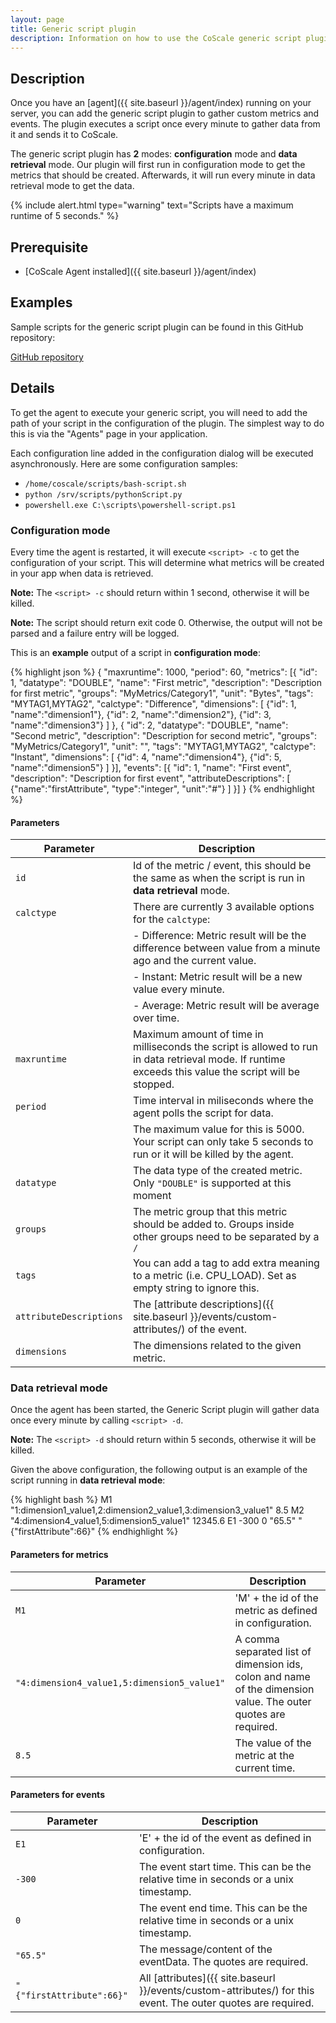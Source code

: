 ```yaml
---
layout: page
title: Generic script plugin
description: Information on how to use the CoScale generic script plugin.
---
```

## Description
Once you have an [agent]({{ site.baseurl }}/agent/index) running on your server, you can add the generic script plugin to gather custom metrics and events. The plugin executes a script once every minute to gather data from it and sends it to CoScale.

The generic script plugin has **2** modes: **configuration** mode and **data retrieval** mode. Our plugin will first run in configuration mode to get the metrics that should be created. Afterwards, it will run every minute in data retrieval mode to get the data.

{% include alert.html type="warning" text="Scripts have a maximum runtime of 5 seconds." %}

## Prerequisite
* [CoScale Agent installed]({{ site.baseurl }}/agent/index)

## Examples
Sample scripts for the generic script plugin can be found in this GitHub repository:

<a href="https://github.com/CoScale/coscale-generic-scripts" target="_blank" class="btn btn-large btn-info"><i class="fa fa-3x fa-fw fa-github-square"></i> GitHub repository</a>

## Details

To get the agent to execute your generic script, you will need to add the path of your script in the configuration of the plugin. The simplest way to do this is via the "Agents" page in your application.

Each configuration line added in the configuration dialog will be executed asynchronously. Here are some configuration samples:

- `/home/coscale/scripts/bash-script.sh`
- `python /srv/scripts/pythonScript.py`
- `powershell.exe C:\scripts\powershell-script.ps1`

### Configuration mode

Every time the agent is restarted, it will execute `<script> -c` to get the configuration of your script. This will determine what metrics will be created in your app when data is retrieved.

**Note:** The `<script> -c` should return within 1 second, otherwise it will be killed.

**Note:** The script should return exit code 0. Otherwise, the output will not be parsed and a failure entry will be logged.

This is an **example** output of a script in **configuration mode**:

{% highlight json %}
{
    "maxruntime": 1000,
    "period": 60,
    "metrics": [{
        "id": 1,
        "datatype": "DOUBLE",
        "name": "First metric",
        "description": "Description for first metric",
        "groups": "MyMetrics/Category1",
        "unit": "Bytes",
        "tags": "MYTAG1,MYTAG2",
        "calctype": "Difference",
        "dimensions": [
            {"id": 1, "name":"dimension1"},
            {"id": 2, "name":"dimension2"},
            {"id": 3, "name":"dimension3"}
        ]
    }, {
        "id": 2,
        "datatype": "DOUBLE",
        "name": "Second metric",
        "description": "Description for second metric",
        "groups": "MyMetrics/Category1",
        "unit": "",
        "tags": "MYTAG1,MYTAG2",
        "calctype": "Instant",
        "dimensions": [
            {"id": 4, "name":"dimension4"},
            {"id": 5, "name":"dimension5"}
        ]
    }],
    "events": [{
        "id": 1,
        "name": "First event",
        "description": "Description for first event",
        "attributeDescriptions": [
            {"name":"firstAttribute", "type":"integer", "unit":"#"}
        ]
    }]
}
{% endhighlight %}

#### Parameters

| Parameter               | Description                                                                                                                                          |
|-------------------------|------------------------------------------------------------------------------------------------------------------------------------------------------|
| `id`                    | Id of the metric / event, this should be the same as when the script is run in **data retrieval** mode.                                                      |
| `calctype`              | There are currently 3 available options for the `calctype`:                                                                                          |
|                         |     - Difference: Metric result will be the difference between value from a minute ago and the current value.                                        |
|                         |     - Instant: Metric result will be a new value every minute.                                                                                       |
|                         |     - Average: Metric result will be average over time.                                                                                              |
| `maxruntime`            | Maximum amount of time in milliseconds the script is allowed to run in data retrieval mode. If runtime exceeds this value the script will be stopped.|
| `period`                | Time interval in miliseconds where the agent polls the script for data.                                                                                  |
|                         | The maximum value for this is 5000. Your script can only take 5 seconds to run or it will be killed by the agent.                                    |
| `datatype`              | The data type of the created metric. Only `"DOUBLE"` is supported at this moment                                                                     |
| `groups`                | The metric group that this metric should be added to. Groups inside other groups need to be separated by a `/`                                       |
| `tags`                  | You can add a tag to add extra meaning to a metric (i.e. CPU_LOAD). Set as empty string to ignore this.
| `attributeDescriptions` | The [attribute descriptions]({{ site.baseurl }}/events/custom-attributes/) of the event.                                                              |
| `dimensions`            | The dimensions related to the given metric.                                                                                                          |

### Data retrieval mode
Once the agent has been started, the Generic Script plugin will gather data once every minute by calling `<script> -d`.

**Note:** The `<script> -d` should return within 5 seconds, otherwise it will be killed.

Given the above configuration, the following output is an example of the script running in **data retrieval mode**:

{% highlight bash %}
M1 "1:dimension1_value1,2:dimension2_value1,3:dimension3_value1" 8.5
M2 "4:dimension4_value1,5:dimension5_value1" 12345.6
E1 -300 0 "65.5" "{"firstAttribute":66}"
{% endhighlight %}

#### Parameters for metrics

| Parameter                   | Description                                                |
|-----------------------------|------------------------------------------------------------|
| `M1`                        | 'M' + the id of the metric as defined in configuration. |
| `"4:dimension4_value1,5:dimension5_value1"`                        | A comma separated list of dimension ids, colon and name of the dimension value. The outer quotes are required. |
| `8.5`                       | The value of the metric at the current time.                   |

#### Parameters for events

| Parameter                   | Description                                                                    |
|-----------------------------|--------------------------------------------------------------------------------|
| `E1`                        | 'E' + the id of the event as defined in configuration.                         |
| `-300`                      | The event start time. This can be the relative time in seconds or a unix timestamp. |
| `0`                         | The event end time. This can be the relative time in seconds or a unix timestamp.   |
| `"65.5"`                    | The message/content of the eventData. The quotes are required.             |
| `"{"firstAttribute":66}"` | All [attributes]({{ site.baseurl }}/events/custom-attributes/) for this event. The outer quotes are required.             |

